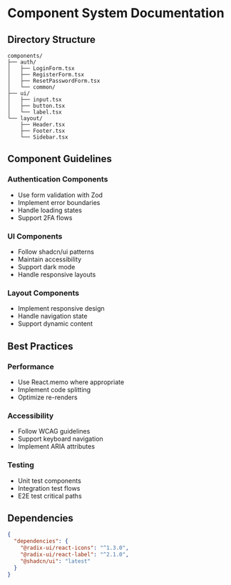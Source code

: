 # Component System Documentation

## Directory Structure

```
components/
├── auth/
│   ├── LoginForm.tsx
│   ├── RegisterForm.tsx
│   ├── ResetPasswordForm.tsx
│   └── common/
├── ui/
│   ├── input.tsx
│   ├── button.tsx
│   └── label.tsx
└── layout/
    ├── Header.tsx
    ├── Footer.tsx
    └── Sidebar.tsx
```

## Component Guidelines

### Authentication Components

- Use form validation with Zod
- Implement error boundaries
- Handle loading states
- Support 2FA flows

### UI Components

- Follow shadcn/ui patterns
- Maintain accessibility
- Support dark mode
- Handle responsive layouts

### Layout Components

- Implement responsive design
- Handle navigation state
- Support dynamic content

## Best Practices

### Performance

- Use React.memo where appropriate
- Implement code splitting
- Optimize re-renders

### Accessibility

- Follow WCAG guidelines
- Support keyboard navigation
- Implement ARIA attributes

### Testing

- Unit test components
- Integration test flows
- E2E test critical paths

## Dependencies

```json
{
  "dependencies": {
    "@radix-ui/react-icons": "^1.3.0",
    "@radix-ui/react-label": "^2.1.0",
    "@shadcn/ui": "latest"
  }
}
```
